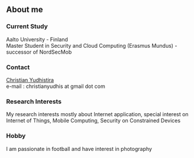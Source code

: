 ## About me

### Current Study
Aalto University - Finland<br />
Master Student in Security and Cloud Computing (Erasmus Mundus) - successor of NordSecMob <br />

### Contact
[Christian Yudhistira](https://www.linkedin.com/in/christianyudhistira/) <br />
e-mail  : christianyudhis at gmail dot com

### Research Interests
My research interests mostly about Internet application, special interest on Internet of Things, Mobile Computing, Security on Constrained Devices

### Hobby
I am passionate in football and have interest in photography
